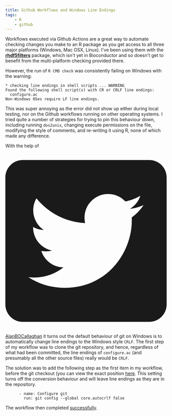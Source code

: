 ```yaml
---
title: Github Workflows and Windows Line Endings
tags:
    - R
    - github
---
```


Workflows executed via Github Actions are a great way to automate checking changes you make to an R package as you get access to all three major platforms (Windows, Mac OSX, Linux).  I've been using them with the [**rhdf5filters**](https://github.com/grimbough/rhdf5filters) package, which isn't yet in Bioconductor and so doesn't get to benefit from the multi-platform checking provided there.

However, the run of `R CMD check` was consistently failing on Windows with the warning:

```
* checking line endings in shell scripts ... WARNING
Found the following shell script(s) with CR or CRLF line endings:
  configure.ac
Non-Windows OSes require LF line endings.
```

This was super annoying as the error did not show up either during local testing, nor on the Github workflows running on other operating systems.  I tried quite a number of strategies for trying to pin this behaviour down, including running `dos2unix`, changing execute permissions on the file, modifying the style of comments, and re-writing it using R, none of which made any difference.

With the help of [<svg class="svg-inline--fa fa-twitter-square fa-w-14 fa-fw" aria-hidden="true" focusable="false" data-prefix="fab" data-icon="twitter-square" role="img" xmlns="http://www.w3.org/2000/svg" viewBox="0 0 448 512" data-fa-i2svg=""><path fill="currentColor" d="M400 32H48C21.5 32 0 53.5 0 80v352c0 26.5 21.5 48 48 48h352c26.5 0 48-21.5 48-48V80c0-26.5-21.5-48-48-48zm-48.9 158.8c.2 2.8.2 5.7.2 8.5 0 86.7-66 186.6-186.6 186.6-37.2 0-71.7-10.8-100.7-29.4 5.3.6 10.4.8 15.8.8 30.7 0 58.9-10.4 81.4-28-28.8-.6-53-19.5-61.3-45.5 10.1 1.5 19.2 1.5 29.6-1.2-30-6.1-52.5-32.5-52.5-64.4v-.8c8.7 4.9 18.9 7.9 29.6 8.3a65.447 65.447 0 0 1-29.2-54.6c0-12.2 3.2-23.4 8.9-33.1 32.3 39.8 80.8 65.8 135.2 68.6-9.3-44.5 24-80.6 64-80.6 18.9 0 35.9 7.9 47.9 20.7 14.8-2.8 29-8.3 41.6-15.8-4.9 15.2-15.2 28-28.8 36.1 13.2-1.4 26-5.1 37.8-10.2-8.9 13.1-20.1 24.7-32.9 34z"></path></svg>AlanBOCallaghan](https://www.twitter.com/AlanBOCallaghan) it turns out the default behaviour of git on Windows is to automatically change line endings to the Windows style `CRLF`.  The first step of my workflow was to clone the git repository, and hence, regardless of what had been committed, the line endings of `configure.ac` (and presumably all the other source files) really would be `CRLF`.

The solution was to add the following step as the first item in my workflow, before the git checkout (you can view the exact position [here](https://github.com/grimbough/rhdf5filters/blob/12908b0ed61f0c2e4146580cf18981e0ce6042a7/.github/workflows/main.yml#L30).  This setting turns off the conversion behaviour and will leave line endings as they are in the repository. 

```
      - name: Configure git
        run: git config --global core.autocrlf false
```

The workflow then completed [successfully](https://github.com/grimbough/rhdf5filters/actions/runs/54338931).
